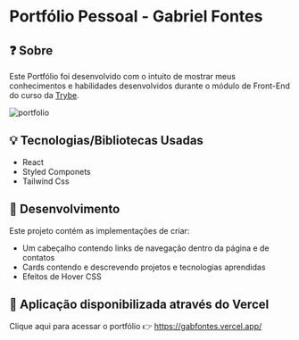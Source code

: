 # Portfólio Pessoal - Gabriel Fontes

## ❓ Sobre
  Este Portfólio foi desenvolvido com o intuito de mostrar meus conhecimentos e habilidades desenvolvidos durante o módulo de Front-End do curso da [Trybe](https://www.betrybe.com/).

  ![portfolio](https://user-images.githubusercontent.com/88909438/173148162-e62641e1-fd22-4693-810c-17b06fff0a8a.gif)

## 💡 Tecnologias/Bibliotecas Usadas 
  - React
  - Styled Componets
  - Tailwind Css

## 🔨 Desenvolvimento
  Este projeto contém as implementações de criar:
  - Um cabeçalho contendo links de navegação dentro da página e de contatos
  - Cards contendo e descrevendo projetos e tecnologias aprendidas
  - Efeitos de Hover CSS

## 💭 Aplicação disponibilizada através do Vercel

Clique aqui para acessar o portfólio 👉 https://gabfontes.vercel.app/
